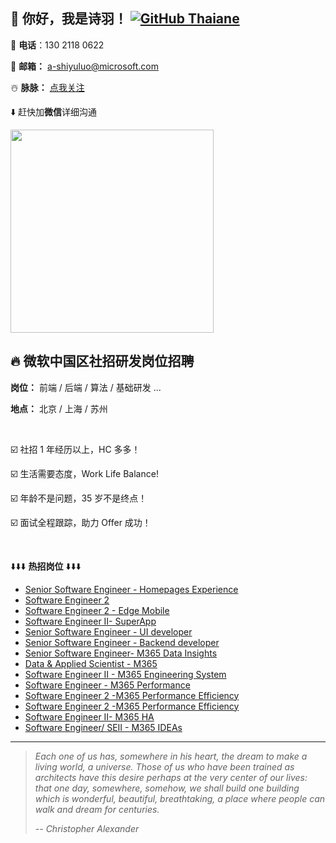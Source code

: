 <!-- <img align='right' src="https://camo.githubusercontent.com/fb070d9f71a64edbafed08519130d75e7e0a0a69665d50d94ad095157f702e59/68747470733a2f2f6d656469612e67697068792e636f6d2f6d656469612f6d47634e6a736657416a593541455a4e77362f67697068792e676966" width="325"> -->

## 👋 你好，我是诗羽！ [![GitHub Thaiane](https://img.shields.io/github/followers/SylviaShiyuLuo?label=follow&style=social)](https://github.com/SylviaShiyuLuo)

📲 **电话**：130 2118 0622

📮 **邮箱：** a-shiyuluo@microsoft.com

☃️ **脉脉：** [点我关注](https://github.com/SylviaShiyuLuo/SylviaShiyuLuo/issues/2)

⬇️ 赶快加**微信**详细沟通

<img src="https://user-images.githubusercontent.com/102137092/161090572-5a265100-6b6e-4e5f-a19d-b6f0d8a63565.png" width="325">

## 🔥 微软中国区社招研发岗位招聘

**岗位：** 前端 / 后端 / 算法 / 基础研发 ...

**地点：** 北京 / 上海 / 苏州

</br>

☑️ 社招 1 年经历以上，HC 多多！

☑️ 生活需要态度，Work Life Balance!

☑️ 年龄不是问题，35 岁不是终点！

☑️ 面试全程跟踪，助力 Offer 成功！

</br>

⬇️⬇️⬇️ **热招岗位** ⬇️⬇️⬇️

* [Senior Software Engineer - Homepages Experience](https://careers.microsoft.com/us/en/job/1242622)
* [Software Engineer 2](https://careers.microsoft.com/us/en/job/1269726)
* [Software Engineer 2 - Edge Mobile](https://careers.microsoft.com/us/en/job/1264948)
* [Software Engineer II- SuperApp](https://careers.microsoft.com/us/en/job/1293792)
* [Senior Software Engineer - UI developer](https://careers.microsoft.com/us/en/job/1189467)
* [Senior Software Engineer - Backend developer](https://careers.microsoft.com/us/en/job/1184689)
* [Senior Software Engineer- M365 Data Insights](https://careers.microsoft.com/us/en/job/1263028)
* [Data & Applied Scientist - M365](https://careers.microsoft.com/us/en/job/1249375)
* [Software Engineer II - M365 Engineering System](https://careers.microsoft.com/us/en/job/1295738)
* [Software Engineer - M365 Performance](https://careers.microsoft.com/us/en/job/1249375)
* [Software Engineer 2 -M365 Performance Efficiency](https://careers.microsoft.com/us/en/job/1251199)
* [Software Engineer 2 -M365 Performance Efficiency](https://careers.microsoft.com/us/en/job/1302579)
* [Software Engineer II- M365 HA](https://careers.microsoft.com/us/en/job/1251209)
* [Software Engineer/ SEII - M365 IDEAs](https://careers.microsoft.com/us/en/job/1253459)

---

> *Each one of us has, somewhere in his heart, the dream to make a living world, a universe. Those of us who have been trained as architects have this desire perhaps at the very center of our lives: that one day, somewhere, somehow, we shall build one building which is wonderful, beautiful, breathtaking, a place where people can walk and dream for centuries.*
>
> *-- Christopher Alexander*

